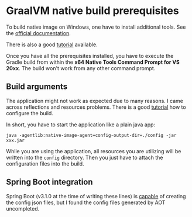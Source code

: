 # GraalVM native build prerequisites

To build native image on Windows, one have to install additional tools. See the [official documentation](https://www.graalvm.org/latest/docs/getting-started/windows/#prerequisites-for-using-native-image-on-windows).

There is also a good [tutorial](https://medium.com/graalvm/using-graalvm-and-native-image-on-windows-10-9954dc071311) available.

Once you have all the prerequisites installed, you have to execute the Gradle build from within the __x64 Native Tools Command Prompt for VS 20xx__. The build won't work from any other command prompt.

## Build arguments

The application might not work as expected due to many reasons. I came across reflections and resources problems. There is a good [tutorial](https://bell-sw.com/blog/master-spring-boot-3-with-graalvm-native-image/#mcetoc_1gpv11hri1hsm) how to configure the build.

In short, you have to start the application like a plain java app:
```
java -agentlib:native-image-agent=config-output-dir=./config -jar xxx.jar
```
While you are using the application, all resources you are utilizing will be written into the `config` directory. Then you just have to attach the configuration files into the build.

## Spring Boot integration

Spring Boot (v3.1.0 at the time of writing these lines) is [capable](https://docs.spring.io/spring-boot/docs/current/reference/html/native-image.html#native-image.introducing-graalvm-native-images.understanding-aot-processing) of creating the config json files, but I found the config files generated by AOT uncompleted.
